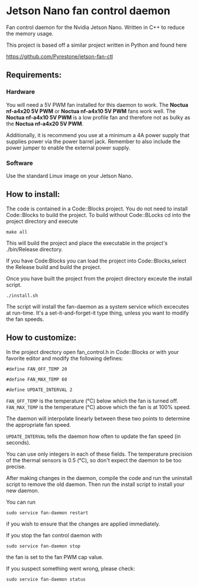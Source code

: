 # Jetson Nano fan control daemon
Fan control daemon for the Nvidia Jetson Nano. Written in C++ to reduce the memory usage.

This project is based off a similar project written in Python and found here

https://github.com/Pyrestone/jetson-fan-ctl

## Requirements:

### Hardware
You will need a 5V PWM fan installed for this daemon to work. The
**Noctua nf-a4x20 5V PWM** or **Noctua nf-a4x10 5V PWM** fans work well.
The **Noctua nf-a4x10 5V PWM** is a low profile fan and therefore not
as bulky as the **Noctua nf-a4x20 5V PWM**.

Additionally, it is recommend you use at a minimum a 4A power supply that supplies
power via the power barrel jack. Remember to also include the power jumper to enable
the external power supply.

### Software
Use the standard Linux image on your Jetson Nano.

## How to install:

The code is contained in a Code::Blocks project. You do not need to install
Code::Blocks to build the project. To build without Code::BLocks cd into the
project directory and execute

    make all

This will build the project and place the executable in the project's
./bin/Release directory.

If you have Code:Blocks you can load the project into Code::Blocks,select the
Release build and build the project.

Once you have built the project from the project directory exceute the install script.

    ./install.sh

The script will install the fan-daemon as a system service which excecutes at run-time.
It's a set-it-and-forget-it type thing, unless you want to modify the fan speeds.

## How to customize:
In the project directory open fan_control.h in Code::Blocks or with your favorite
editor and modify the following defines:

<code>#define FAN_OFF_TEMP 20</code>

<code>#define FAN_MAX_TEMP 60</code>

<code>#define UPDATE_INTERVAL 2</code>

<code>FAN_OFF_TEMP</code> is the temperature (°C) below which the fan is turned off.
<code>FAN_MAX_TEMP</code> is the temperature (°C) above which the fan is at 100% speed.

The daemon will interpolate linearly between these two points to determine the
appropriate fan speed.

<code>UPDATE_INTERVAL</code> tells the daemon how often to update the fan speed (in seconds).

You can use only integers in each of these fields. The temperature precision of the thermal
sensors is 0.5 (°C), so don't expect the daemon to be too precise.

After making changes in the daemon, compile the code and run the uninstall script to remove
the old daemon. Then run the install script to install your new daemon.

You can run

    sudo service fan-daemon restart

if you wish to ensure that the changes are applied immediately.

If you stop the fan control daemon with

    sudo service fan-daemon stop

the fan is set to the fan PWM cap value.

If you suspect something went wrong, please check:

    sudo service fan-daemon status
